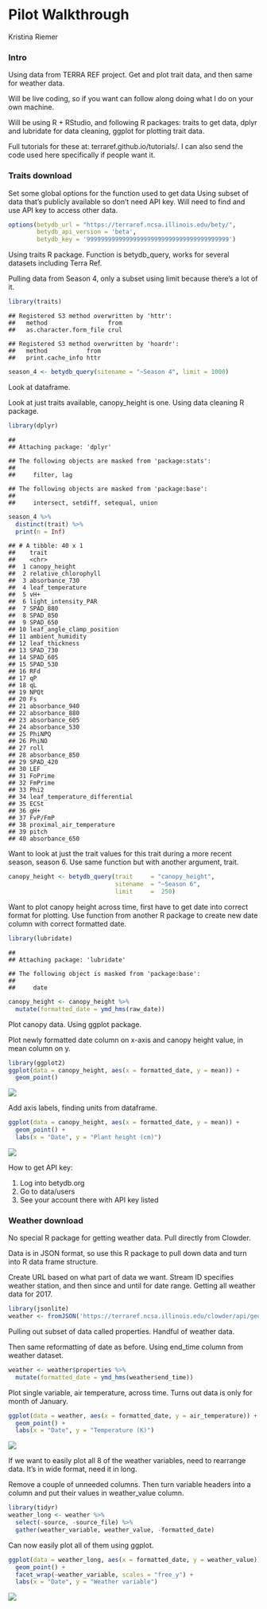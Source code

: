Pilot Walkthrough
================
Kristina Riemer

### Intro

Using data from TERRA REF project. Get and plot trait data, and then
same for weather data.

Will be live coding, so if you want can follow along doing what I do on
your own machine.

Will be using R + RStudio, and following R packages: traits to get data,
dplyr and lubridate for data cleaning, ggplot for plotting trait data.

Full tutorials for these at: terraref.github.io/tutorials/. I can also
send the code used here specifically if people want it.

### Traits download

Set some global options for the function used to get data Using subset
of data that’s publicly available so don’t need API key. Will need to
find and use API key to access other data.

``` r
options(betydb_url = "https://terraref.ncsa.illinois.edu/bety/", 
        betydb_api_version = 'beta', 
        betydb_key = '9999999999999999999999999999999999999999')
```

Using traits R package. Function is betydb\_query, works for several
datasets including Terra Ref.

Pulling data from Season 4, only a subset using limit because there’s a
lot of it.

``` r
library(traits)
```

    ## Registered S3 method overwritten by 'httr':
    ##   method                 from
    ##   as.character.form_file crul

    ## Registered S3 method overwritten by 'hoardr':
    ##   method           from
    ##   print.cache_info httr

``` r
season_4 <- betydb_query(sitename = "~Season 4", limit = 1000)
```

Look at dataframe.

Look at just traits available, canopy\_height is one. Using data
cleaning R package.

``` r
library(dplyr)
```

    ## 
    ## Attaching package: 'dplyr'

    ## The following objects are masked from 'package:stats':
    ## 
    ##     filter, lag

    ## The following objects are masked from 'package:base':
    ## 
    ##     intersect, setdiff, setequal, union

``` r
season_4 %>% 
  distinct(trait) %>% 
  print(n = Inf)
```

    ## # A tibble: 40 x 1
    ##    trait                        
    ##    <chr>                        
    ##  1 canopy_height                
    ##  2 relative_chlorophyll         
    ##  3 absorbance_730               
    ##  4 leaf_temperature             
    ##  5 vH+                          
    ##  6 light_intensity_PAR          
    ##  7 SPAD_880                     
    ##  8 SPAD_850                     
    ##  9 SPAD_650                     
    ## 10 leaf_angle_clamp_position    
    ## 11 ambient_humidity             
    ## 12 leaf_thickness               
    ## 13 SPAD_730                     
    ## 14 SPAD_605                     
    ## 15 SPAD_530                     
    ## 16 RFd                          
    ## 17 qP                           
    ## 18 qL                           
    ## 19 NPQt                         
    ## 20 Fs                           
    ## 21 absorbance_940               
    ## 22 absorbance_880               
    ## 23 absorbance_605               
    ## 24 absorbance_530               
    ## 25 PhiNPQ                       
    ## 26 PhiNO                        
    ## 27 roll                         
    ## 28 absorbance_850               
    ## 29 SPAD_420                     
    ## 30 LEF                          
    ## 31 FoPrime                      
    ## 32 FmPrime                      
    ## 33 Phi2                         
    ## 34 leaf_temperature_differential
    ## 35 ECSt                         
    ## 36 gH+                          
    ## 37 FvP/FmP                      
    ## 38 proximal_air_temperature     
    ## 39 pitch                        
    ## 40 absorbance_650

Want to look at just the trait values for this trait during a more
recent season, season 6. Use same function but with another argument,
trait.

``` r
canopy_height <- betydb_query(trait     = "canopy_height", 
                              sitename  = "~Season 6",
                              limit     =  250)
```

Want to plot canopy height across time, first have to get date into
correct format for plotting. Use function from another R package to
create new date column with correct formatted date.

``` r
library(lubridate)
```

    ## 
    ## Attaching package: 'lubridate'

    ## The following object is masked from 'package:base':
    ## 
    ##     date

``` r
canopy_height <- canopy_height %>% 
  mutate(formatted_date = ymd_hms(raw_date))
```

Plot canopy data. Using ggplot package.

Plot newly formatted date column on x-axis and canopy height value, in
mean column on y.

``` r
library(ggplot2)
ggplot(data = canopy_height, aes(x = formatted_date, y = mean)) +
  geom_point()
```

![](pilot_walkthrough_files/figure-gfm/unnamed-chunk-6-1.png)<!-- -->

Add axis labels, finding units from dataframe.

``` r
ggplot(data = canopy_height, aes(x = formatted_date, y = mean)) +
  geom_point() +
  labs(x = "Date", y = "Plant height (cm)")
```

![](pilot_walkthrough_files/figure-gfm/unnamed-chunk-7-1.png)<!-- -->

How to get API key:

1.  Log into betydb.org
2.  Go to data/users
3.  See your account there with API key listed

### Weather download

No special R package for getting weather data. Pull directly from
Clowder.

Data is in JSON format, so use this R package to pull down data and turn
into R data frame structure.

Create URL based on what part of data we want. Stream ID specifies
weather station, and then since and until for date range. Getting all
weather data for 2017.

``` r
library(jsonlite)
weather <- fromJSON('https://terraref.ncsa.illinois.edu/clowder/api/geostreams/datapoints?stream_id=46431&since=2017-01-02&until=2017-01-31', flatten = FALSE)
```

Pulling out subset of data called properties. Handful of weather data.

Then same reformatting of date as before. Using end\_time column from
weather dataset.

``` r
weather <- weather$properties %>% 
  mutate(formatted_date = ymd_hms(weather$end_time))
```

Plot single variable, air temperature, across time. Turns out data is
only for month of January.

``` r
ggplot(data = weather, aes(x = formatted_date, y = air_temperature)) +
  geom_point() +
  labs(x = "Date", y = "Temperature (K)")
```

![](pilot_walkthrough_files/figure-gfm/unnamed-chunk-10-1.png)<!-- -->

If we want to easily plot all 8 of the weather variables, need to
rearrange data. It’s in wide format, need it in long.

Remove a couple of unneeded columns. Then turn variable headers into a
column and put their values in weather\_value column.

``` r
library(tidyr)
weather_long <- weather %>% 
  select(-source, -source_file) %>% 
  gather(weather_variable, weather_value, -formatted_date)
```

Can now easily plot all of them using
ggplot.

``` r
ggplot(data = weather_long, aes(x = formatted_date, y = weather_value)) +
  geom_point() +
  facet_wrap(~weather_variable, scales = "free_y") +
  labs(x = "Date", y = "Weather variable")
```

![](pilot_walkthrough_files/figure-gfm/unnamed-chunk-12-1.png)<!-- -->
